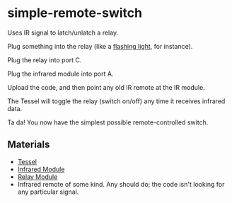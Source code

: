 simple-remote-switch
====================

Uses IR signal to latch/unlatch a relay.

Plug something into the relay (like a [flashing light](https://projects.tessel.io/projects/website-down-alarm), for instance).

Plug the relay into port C.

Plug the infrared module into port A.

Upload the code, and then point any old IR remote at the IR module.

The Tessel will toggle the relay (switch on/off) any time it receives infrared data.

Ta da! You now have the simplest possible remote-controlled switch.

## Materials

* [Tessel](//tessel.io)
* [Infrared Module](//tessel.io/modules#module-infrared)
* [Relay Module](//tessel.io/modules#module-relay)
* Infrared remote of some kind. Any should do; the code isn't looking for any particular signal.
